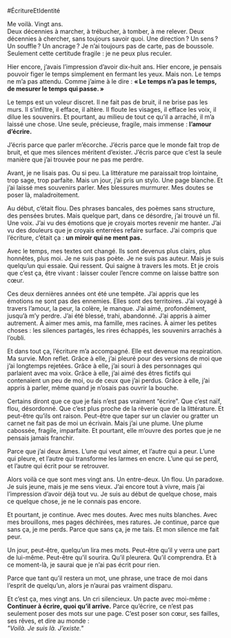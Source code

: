 #ÉcritureEtIdentité

Me voilà. Vingt ans.  
Deux décennies à marcher, à trébucher, à tomber, à me relever. Deux décennies à chercher, sans toujours savoir quoi. Une direction ? Un sens ? Un souffle ? Un ancrage ? Je n’ai toujours pas de carte, pas de boussole. Seulement cette certitude fragile : je ne peux plus reculer.

Hier encore, j’avais l’impression d’avoir dix-huit ans. Hier encore, je pensais pouvoir figer le temps simplement en fermant les yeux. Mais non. Le temps ne m’a pas attendu. Comme j’aime à le dire : **« Le temps n’a pas le temps, de mesurer le temps qui passe. »**

Le temps est un voleur discret. Il ne fait pas de bruit, il ne brise pas les murs. Il s’infiltre, il efface, il altère. Il floute les visages, il efface les voix, il dilue les souvenirs. Et pourtant, au milieu de tout ce qu’il a arraché, il m’a laissé une chose. Une seule, précieuse, fragile, mais immense : **l’amour d’écrire.**

J’écris parce que parler m’écorche. J’écris parce que le monde fait trop de bruit, et que mes silences méritent d’exister. J’écris parce que c’est la seule manière que j’ai trouvée pour ne pas me perdre.

Avant, je ne lisais pas. Ou si peu. La littérature me paraissait trop lointaine, trop sage, trop parfaite. Mais un jour, j’ai pris un stylo. Une page blanche. Et j’ai laissé mes souvenirs parler. Mes blessures murmurer. Mes doutes se poser là, maladroitement.

Au début, c’était flou. Des phrases bancales, des poèmes sans structure, des pensées brutes. Mais quelque part, dans ce désordre, j’ai trouvé un fil. Une voix. J’ai vu des émotions que je croyais mortes revenir me hanter. J’ai vu des douleurs que je croyais enterrées refaire surface. J’ai compris que l’écriture, c’était ça : **un miroir qui ne ment pas.**

Avec le temps, mes textes ont changé. Ils sont devenus plus clairs, plus honnêtes, plus moi. Je ne suis pas poète. Je ne suis pas auteur. Mais je suis quelqu’un qui essaie. Qui ressent. Qui saigne à travers les mots. Et je crois que c’est ça, être vivant : laisser couler l’encre comme on laisse battre son cœur.

Ces deux dernières années ont été une tempête. J’ai appris que les émotions ne sont pas des ennemies. Elles sont des territoires. J’ai voyagé à travers l’amour, la peur, la colère, le manque. J’ai aimé, profondément, jusqu’à m’y perdre. J’ai été blessé, trahi, abandonné. J’ai appris à aimer autrement. À aimer mes amis, ma famille, mes racines. À aimer les petites choses : les silences partagés, les rires échappés, les souvenirs arrachés à l’oubli.

Et dans tout ça, l’écriture m’a accompagné. Elle est devenue ma respiration. Ma survie. Mon reflet. Grâce à elle, j’ai pleuré pour des versions de moi que j’ai longtemps rejetées. Grâce à elle, j’ai souri à des personnages qui parlaient avec ma voix. Grâce à elle, j’ai aimé des êtres fictifs qui contenaient un peu de moi, ou de ceux que j’ai perdus. Grâce à elle, j’ai appris à parler, même quand je n’osais pas ouvrir la bouche.

Certains diront que ce que je fais n’est pas vraiment “écrire”. Que c’est naïf, flou, désordonné. Que c’est plus proche de la rêverie que de la littérature. Et peut-être qu’ils ont raison. Peut-être que taper sur un clavier ou gratter un carnet ne fait pas de moi un écrivain. Mais j’ai une plume. Une plume cabossée, fragile, imparfaite. Et pourtant, elle m’ouvre des portes que je ne pensais jamais franchir.

Parce que j’ai deux âmes. L’une qui veut aimer, et l’autre qui a peur. L’une qui pleure, et l’autre qui transforme les larmes en encre. L’une qui se perd, et l’autre qui écrit pour se retrouver.

Alors voilà ce que sont mes vingt ans. Un entre-deux. Un flou. Un paradoxe. Je suis jeune, mais je me sens vieux. J’ai encore tout à vivre, mais j’ai l’impression d’avoir déjà tout vu. Je suis au début de quelque chose, mais ce quelque chose, je ne le connais pas encore.

Et pourtant, je continue. Avec mes doutes. Avec mes nuits blanches. Avec mes brouillons, mes pages déchirées, mes ratures. Je continue, parce que sans ça, je me perds. Parce que sans ça, je me tais. Et mon silence me fait peur.

Un jour, peut-être, quelqu’un lira mes mots. Peut-être qu’il y verra une part de lui-même. Peut-être qu’il sourira. Qu’il pleurera. Qu’il comprendra. Et à ce moment-là, je saurai que je n’ai pas écrit pour rien.

Parce que tant qu’il restera un mot, une phrase, une trace de moi dans l’esprit de quelqu’un, alors je n’aurai pas vraiment disparu.

Et c’est ça, mes vingt ans. Un cri silencieux. Un pacte avec moi-même : **Continuer à écrire, quoi qu’il arrive.** Parce qu’écrire, ce n’est pas seulement poser des mots sur une page. C’est poser son cœur, ses failles, ses rêves, et dire au monde :  
_"Voilà. Je suis là. J’existe."_